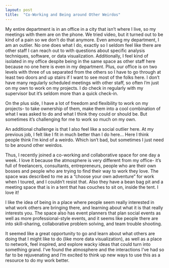 ```yaml
---
layout: post
title:  "Co-Working and Being around Other Weirdos"
---
```


My entire department is in an office in a city that isn’t where I live, so my meetings with them are on the phone. We tried video, but it turned out to be kind of a pain so we don’t do that anymore. Even among my department, I am an outlier. No one does what I do, exactly so I seldom feel like there are other staff I can reach out to with questions about specific analysis techniques, software, or data visualization. Additionally, I feel kind of isolated in my office despite being in the same space as other staff here because no one here is even in my department. Plus, our office is on two levels with three of us separated from the others so I have to go through at least two doors and up stairs if I want to see most of the folks here. I don’t have many regularly scheduled meetings with other staff, so often I’m just on my own to work on my projects. I do check in regularly with my supervisor but it’s seldom more than a quick check-in.

On the plus side, I have a lot of freedom and flexibility to work on my projects- to take ownership of them, make them into a cool combination of what I was asked to do and what I think they could or should be. But sometimes it’s challenging for me to work so much on my own.

An additional challenge is that I also feel like a social outlier here. At my previous job, I felt like I fit in much better than I do here… Here I think people think I’m kind of a weirdo. Which isn’t bad, but sometimes I just need to be around other weirdos.

Thus, I recently joined a co-working and collaborative space for one day a week. I love it because the atmosphere is very different from my office- it’s full of freelancers, consultants, entrepreneurs, people who are their own bosses and people who are trying to find their way to work they love. The space was described to me as a “choose your own adventure” for work when I toured, and I couldn’t resist that. Also they have a bean bag pit and a meeting space that is in a tent that has couches to sit on, inside the tent. I love it!

I like the idea of being in a place where  people seem really interested in what work others are bringing there, and learning about what it is that really interests you. The space also has event planners that plan social events as well as more professional-style events, and it seems like people there are into skill-sharing, collaborative problem solving, and team trouble shooting.

It seemed like a great opportunity to go and learn about what others are doing that I might like to do (like more data visualization), as well as a place to network, feel inspired, and explore wacky ideas that could turn into something grand. I’ve found the atmosphere and the interactions I’ve had so far to be rejuvenating and I’m excited to think up new ways to use this as a resource to do my work better.

